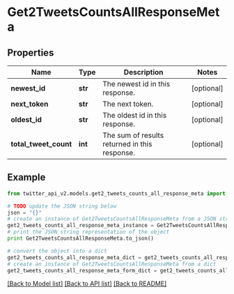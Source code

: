 # Get2TweetsCountsAllResponseMeta


## Properties
Name | Type | Description | Notes
------------ | ------------- | ------------- | -------------
**newest_id** | **str** | The newest id in this response. | [optional] 
**next_token** | **str** | The next token. | [optional] 
**oldest_id** | **str** | The oldest id in this response. | [optional] 
**total_tweet_count** | **int** | The sum of results returned in this response. | [optional] 

## Example

```python
from twitter_api_v2.models.get2_tweets_counts_all_response_meta import Get2TweetsCountsAllResponseMeta

# TODO update the JSON string below
json = "{}"
# create an instance of Get2TweetsCountsAllResponseMeta from a JSON string
get2_tweets_counts_all_response_meta_instance = Get2TweetsCountsAllResponseMeta.from_json(json)
# print the JSON string representation of the object
print Get2TweetsCountsAllResponseMeta.to_json()

# convert the object into a dict
get2_tweets_counts_all_response_meta_dict = get2_tweets_counts_all_response_meta_instance.to_dict()
# create an instance of Get2TweetsCountsAllResponseMeta from a dict
get2_tweets_counts_all_response_meta_form_dict = get2_tweets_counts_all_response_meta.from_dict(get2_tweets_counts_all_response_meta_dict)
```
[[Back to Model list]](../README.md#documentation-for-models) [[Back to API list]](../README.md#documentation-for-api-endpoints) [[Back to README]](../README.md)


